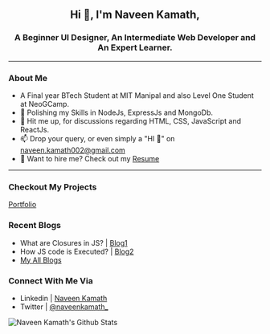 ## <p align="center"> Hi 👋, I'm Naveen Kamath,

### <p align="center"> A Beginner UI Designer, An Intermediate Web Developer and An Expert Learner.

---

### About Me

- A Final year BTech Student at MIT Manipal and also Level One Student at NeoGCamp.
- 🌱 Polishing my Skills in NodeJs, ExpressJs and MongoDb.
- 💬 Hit me up, for discussions regarding HTML, CSS, JavaScript and ReactJs.
- 📫 Drop your query, or even simply a "HI 👋" on [naveen.kamath002@gmail.com](mailto:naveen.kamath002@gmail.com)
- 📄 Want to hire me? Check out my [Resume](https://docs.google.com/document/d/1l8iKYPOm8wG7-M_CY6RGSHJermRj0L0OtIgAy3yKX-0/edit?usp=sharing)

---

### Checkout My Projects

[Portfolio](https://naveenkamath.netlify.app/)

### Recent Blogs

- What are Closures in JS? | [Blog1](https://dev.to/naveenkamath/what-are-closures-in-javascript-4gf3)
- How JS code is Executed? | [Blog2](https://dev.to/naveenkamath/how-javascript-code-is-executed--iif)
- [My All Blogs](https://dev.to/naveenkamath)

### Connect With Me Via

- Linkedin | [Naveen Kamath](https://www.linkedin.com/in/naveen-kamath-46b6ab16b/)
- Twitter | [@naveenkamath\_](https://twitter.com/naveenkamath_)

![Naveen Kamath's Github Stats](https://github-readme-stats.vercel.app/api?username=naveen9740&show_icons=true&theme=merko)
